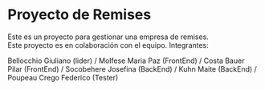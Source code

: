 
# Proyecto de Remises

Este es un proyecto para gestionar una empresa de remises.  
Este proyecto es en colaboración con el equipo.
Integrantes: 

Bellocchio Giuliano (lider) / Molfese Maria Paz (FrontEnd) / Costa Bauer Pilar (FrontEnd) / Socobehere Josefina (BackEnd) / Kuhn Maite (BackEnd) / Poupeau Crego Federico (Tester)
